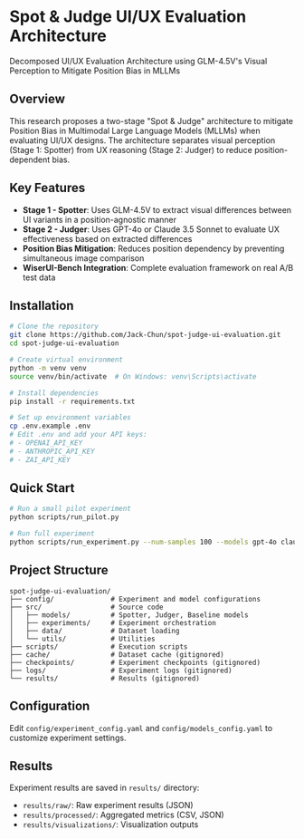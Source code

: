 # Spot & Judge UI/UX Evaluation Architecture

Decomposed UI/UX Evaluation Architecture using GLM-4.5V's Visual Perception to Mitigate Position Bias in MLLMs

## Overview

This research proposes a two-stage "Spot & Judge" architecture to mitigate Position Bias in Multimodal Large Language Models (MLLMs) when evaluating UI/UX designs. The architecture separates visual perception (Stage 1: Spotter) from UX reasoning (Stage 2: Judger) to reduce position-dependent bias.

## Key Features

- **Stage 1 - Spotter**: Uses GLM-4.5V to extract visual differences between UI variants in a position-agnostic manner
- **Stage 2 - Judger**: Uses GPT-4o or Claude 3.5 Sonnet to evaluate UX effectiveness based on extracted differences
- **Position Bias Mitigation**: Reduces position dependency by preventing simultaneous image comparison
- **WiserUI-Bench Integration**: Complete evaluation framework on real A/B test data

## Installation

```bash
# Clone the repository
git clone https://github.com/Jack-Chun/spot-judge-ui-evaluation.git
cd spot-judge-ui-evaluation

# Create virtual environment
python -m venv venv
source venv/bin/activate  # On Windows: venv\Scripts\activate

# Install dependencies
pip install -r requirements.txt

# Set up environment variables
cp .env.example .env
# Edit .env and add your API keys:
# - OPENAI_API_KEY
# - ANTHROPIC_API_KEY
# - ZAI_API_KEY
```

## Quick Start

```bash
# Run a small pilot experiment
python scripts/run_pilot.py

# Run full experiment
python scripts/run_experiment.py --num-samples 100 --models gpt-4o claude-3.5-sonnet
```

## Project Structure

```
spot-judge-ui-evaluation/
├── config/              # Experiment and model configurations
├── src/                 # Source code
│   ├── models/          # Spotter, Judger, Baseline models
│   ├── experiments/     # Experiment orchestration
│   ├── data/            # Dataset loading
│   └── utils/           # Utilities
├── scripts/             # Execution scripts
├── cache/               # Dataset cache (gitignored)
├── checkpoints/         # Experiment checkpoints (gitignored)
├── logs/                # Experiment logs (gitignored)
└── results/             # Results (gitignored)
```

## Configuration

Edit `config/experiment_config.yaml` and `config/models_config.yaml` to customize experiment settings.

## Results

Experiment results are saved in `results/` directory:
- `results/raw/`: Raw experiment results (JSON)
- `results/processed/`: Aggregated metrics (CSV, JSON)
- `results/visualizations/`: Visualization outputs


